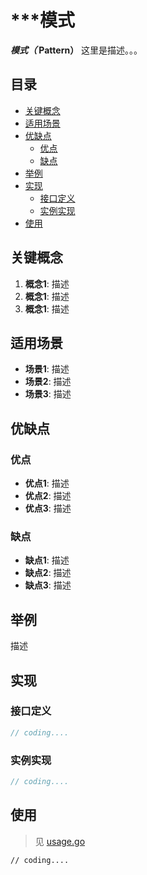 <h1>***模式</h1>

__***模式（*** Pattern）__ 这里是描述。。。

<h2>目录</h2>

<!-- TOC -->
  * [关键概念](#关键概念)
  * [适用场景](#适用场景)
  * [优缺点](#优缺点)
    * [优点](#优点)
    * [缺点](#缺点)
  * [举例](#举例)
  * [实现](#实现)
    * [接口定义](#接口定义)
    * [实例实现](#实例实现)
  * [使用](#使用)
<!-- TOC -->

## 关键概念

1. __概念1__: 描述
2. __概念1__: 描述
3. __概念1__: 描述

## 适用场景

- __场景1__: 描述
- __场景2__: 描述
- __场景3__: 描述

## 优缺点

### 优点

- __优点1__: 描述
- __优点2__: 描述
- __优点3__: 描述

### 缺点

- __缺点1__: 描述
- __缺点2__: 描述
- __缺点3__: 描述

## 举例

描述

## 实现

### 接口定义

```go
// coding....
```

### 实例实现

```go
// coding....
```

## 使用

> 见 [usage.go](usage.go)

```
// coding....
```